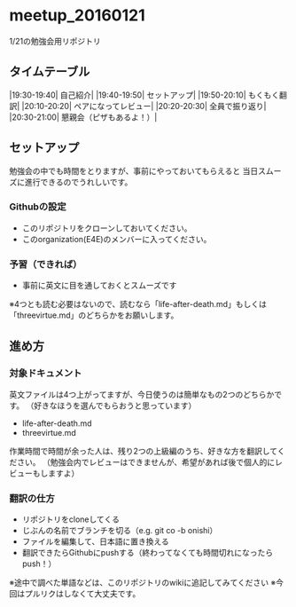# meetup_20160121
1/21の勉強会用リポジトリ


## タイムテーブル

|19:30-19:40| 自己紹介|
|19:40-19:50| セットアップ|
|19:50-20:10| もくもく翻訳|
|20:10-20:20| ペアになってレビュー|
|20:20-20:30| 全員で振り返り|
|20:30-21:00| 懇親会（ピザもあるよ！）|


## セットアップ
勉強会の中でも時間をとりますが、事前にやっておいてもらえると
当日スムーズに進行できるのでうれしいです。

### Githubの設定
- このリポジトリをクローンしておいてください。
- このorganization(E4E)のメンバーに入ってください。

### 予習（できれば）
- 事前に英文に目を通しておくとスムーズです

※4つとも読む必要はないので、読むなら「life-after-death.md」もしくは「threevirtue.md」のどちらかをお願いします。


## 進め方
### 対象ドキュメント
英文ファイルは4つ上がってますが、今日使うのは簡単なもの2つのどちらかです。
（好きなほうを選んでもらおうと思っています）

- life-after-death.md
- threevirtue.md

作業時間で時間が余った人は、残り2つの上級編のうち、好きな方を翻訳してください。
（勉強会内でレビューはできませんが、希望があれば後で個人的にレビューもしますよ）


### 翻訳の仕方
- リポジトリをcloneしてくる
- じぶんの名前でブランチを切る（e.g. git co -b onishi）
- ファイルを編集して、日本語に置き換える
- 翻訳できたらGithubにpushする（終わってなくても時間切れになったらpush！）

※途中で調べた単語などは、このリポジトリのwikiに追記してみてください
※今回はプルリクはしなくて大丈夫です。








